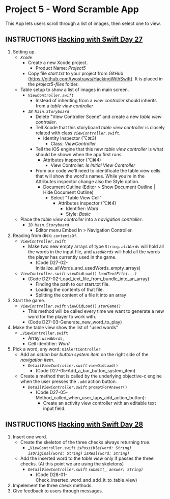 # Project 5 - Word Scramble App

This App lets users scroll through a list of images, then select one to view.

## INSTRUCTIONS [Hacking with Swift Day 27](https://www.hackingwithswift.com/100/27)

1. Setting up.
   - _`Xcode`_
     - Create a new Xcode project.
       - Product Name: _Project5_
     - Copy file _start.txt_ to your project from GitHub (https://github.com/twostraws/HackingWithSwift). It is placed in the _project5-files_ folder.
   - Table setup to show a list of images in main screen.
     - _`ViewController.swift`_
       - Instead of inheriting from a _view controller_ should inherits from a _table view controller_.
     - _`IB Main.Storyboard`_
       - Delete "View Controller Scene" and create a new _table view controller_.
       - Tell Xcode that this storyboard _table view controller_ is closely related with class _`ViewController.swift`_.
         - Identity Inspector (⌥⌘3)
           - Class: _ViewController_
       - Tell the iOS engine that this new _table view controller_ is what should be shown when the app first runs.
         - Attributes inspector (⌥⌘4)
           - View Controller: _Is Initial View Controller_
       - From our code we'll need to identificate the table view cells that will show the word's names. While you’re in the Attributes inspector change also the Style option.
         - Document Outline (Editor > Show Document Outline | Hide Document Outline)
           - Select "Table View Cell"
             - Attributes inspector (⌥⌘4)
               - Identifier: _Word_
               - Style: _Basic_
   - Place the _table view controller_ into a _navigation controller_.
     - _`IB Main.Storyboard`_
        - Editor menu Embed In > Navigation Controller.
2. Reading from disk: `contentsOf`.
   - _`ViewController.swift`_
     - Make two new empty arrays of type `String`. _`allWords`_ will hold all the words in the input file, and _`usedWords`_ will hold all the words the player has currently used in the game.
       - (Code D27-02-Initialize_allWords_and_usedWords_empty_arrays)
   - _`ViewController.swift`_ `viewDidLoad()` _`loadTextFile(...)`_
     - (Code D27-02-Load_text_file_from_bundle_into_an_array)
       - Finding the path to our start.txt file.
       - Loading the contents of that file.
       - Splitting the content of a file it into an array
3. Start the game.
   - _`ViewController.swift`_ `viewDidLoad()` _`starGame()`_
      - This method will be called every time we want to generate a new word for the player to work with.
      - (Code D27-03-Generate_new_word_to_play)
4. Make the table view show the list of "used words"
   - _`ViewController.swift`
     - Array: _`usedWords`_,
     - Cell identifier: _Word_
5. Pick a word, any word: `UIAlertController`
   - Add an _action bar button system item_ on the right side of the _navigation item_.
      - _`DetailViewController.swift`_ `viewDidLoad()`
        - (Code D27-05-Add_a_bar_button_system_item)
   - Create a method that is called by the underlying objective-c engine when the user presses the `.add` action button.
     - _`DetailViewController.swift`_ `promptForAnswer()`
       - (Code D27-05-Method_called_when_user_taps_add_action_button):
         - Create an activity view controller with an editable text input field.

## INSTRUCTIONS [Hacking with Swift Day 28](https://www.hackingwithswift.com/100/28)

1. Insert one word.
   - Create the skeleton of the three checks always returning true.
     - _`ViewController.swift` _`isPossible(word: String)`_ _`isOriginal(word: String)`_ _`isReal(word: String)`_
   - Add the inserted word to the _table view_ only if passes the three checks. (At this point we are using the skeletons)
     - _`DetailViewController.swift`_ _`submit(_ answer: String)`_
       - (Code D28-01-Check_inserted_word_and_add_it_to_table_view)
2. Impelement the three check methods.
3. Give feedback to users through messages.
